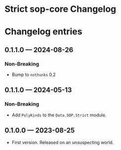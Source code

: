 # Strict sop-core Changelog

# Changelog entries

<a id='changelog-0.1.2.0'></a>
## 0.1.1.0 — 2024-08-26

### Non-Breaking

- Bump to `nothunks` 0.2

<a id='changelog-0.1.1.0'></a>
## 0.1.1.0 — 2024-05-13

### Non-Breaking

- Add `PolyKinds` to the `Data.SOP.Strict` module.

<a id='changelog-0.1.0.0'></a>
## 0.1.0.0 — 2023-08-25

* First version. Released on an unsuspecting world.
